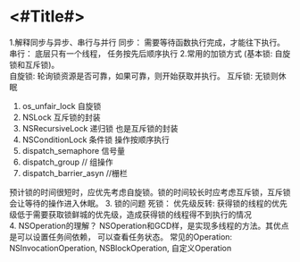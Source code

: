 #  <#Title#>
1.解释同步与异步、串行与并行
   同步： 需要等待函数执行完成，才能往下执行。
   串行： 底层只有一个线程， 任务按先后顺序执行
2.常用的加锁方式 (基本锁: 自旋锁和互斥锁)。  
   自旋锁: 轮询锁资源是否可靠，如果可靠，则开始获取并执行。
   互斥锁: 无锁则休眠 
   1. os_unfair_lock 自旋锁
   2. NSLock 互斥锁的封装
   3. NSRecursiveLock 递归锁 也是互斥锁的封装
   4. NSConditionLock 条件锁 操作按顺序执行
   5. dispatch_semaphore 信号量
   6. dispatch_group // 组操作
   7. dispatch_barrier_asyn //栅栏  

   预计锁的时间很短时，应优先考虑自旋锁。锁的时间较长时应考虑互斥锁，互斥锁会让等待的操作进入休眠。
3. 锁的问题
   死锁： 
   优先级反转: 获得锁的线程的优先级低于需要获取锁鲜城的优先级，造成获得锁的线程得不到执行的情况   
4. NSOperation的理解？
   NSOperation和GCD样，是实现多线程的方法。其优点是可以设置任务间依赖， 可以查看任务状态。
   常见的Operation: NSInvocationOperation, NSBlockOperation, 自定义Operation


